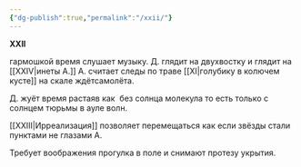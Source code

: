 ```yaml
---
{"dg-publish":true,"permalink":"/xxii/"}
---
```


**XXII**

гармошкой время слушает музыку.
Д. глядит на двухвостку и глядит на [[XXIV\|инеты А.]]
А. считает следы по траве [[XI\|голубику в колючем кусте]] на скале
ждётсамолёта.

Д. жуёт время растаяв
как  без солнца молекула то есть только с солнцем
тюрьмы в ауле волн.

[[XXIII\|Ирреализация]] позволяет перемещаться
как если звёзды стали пунктами
не глазами А.

Требует воображения прогулка в поле и
снимают протезу укрытия.